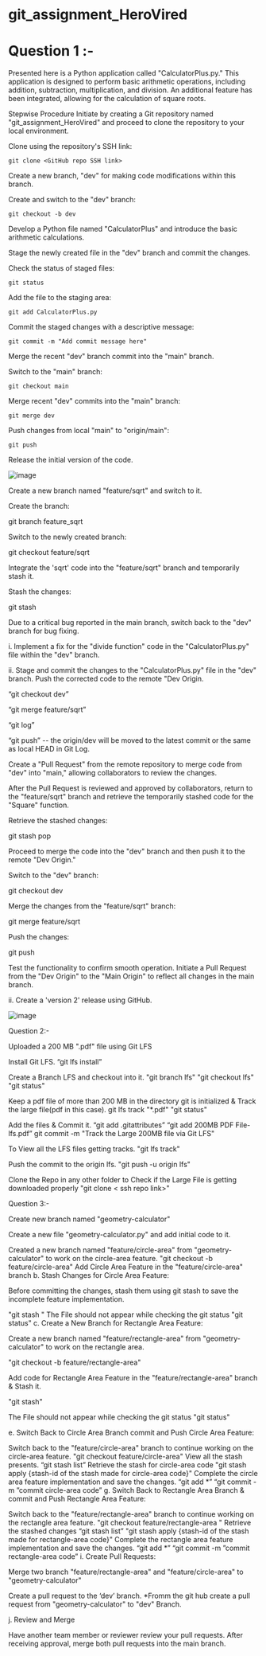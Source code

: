# git_assignment_HeroVired

# Question 1 :-

Presented here is a Python application called "CalculatorPlus.py." This application is designed to perform basic arithmetic operations, including addition, subtraction, multiplication, and division. An additional feature has been integrated, allowing for the calculation of square roots.

Stepwise Procedure
Initiate by creating a Git repository named "git_assignment_HeroVired" and proceed to clone the repository to your local environment.

Clone using the repository's SSH link:

``` 
git clone <GitHub repo SSH link>
```

Create a new branch, "dev" for making code modifications within this branch.

Create and switch to the "dev" branch:
```
git checkout -b dev
```

Develop a Python file named "CalculatorPlus" and introduce the basic arithmetic calculations.

Stage the newly created file in the "dev" branch and commit the changes.

Check the status of staged files:
```
git status
```

Add the file to the staging area:
```
git add CalculatorPlus.py
```

Commit the staged changes with a descriptive message:
```
git commit -m "Add commit message here"
```

Merge the recent "dev" branch commit into the "main" branch.

Switch to the "main" branch:
```
git checkout main
```

Merge recent "dev" commits into the "main" branch:
```
git merge dev
```

Push changes from local "main" to "origin/main":
```
git push
```

Release the initial version of the code.

![image](https://github.com/madans95/git_assignment_HeroVired/assets/49802479/fa8ad262-5aac-4fb1-87a4-c7f0fc9436eb)

Create a new branch named "feature/sqrt" and switch to it.

Create the branch:

git branch feature_sqrt

Switch to the newly created branch:

git checkout feature/sqrt

Integrate the 'sqrt' code into the "feature/sqrt" branch and temporarily stash it.

Stash the changes:

git stash

Due to a critical bug reported in the main branch, switch back to the "dev" branch for bug fixing.

i. Implement a fix for the "divide function" code in the "CalculatorPlus.py" file within the "dev" branch.

ii. Stage and commit the changes to the "CalculatorPlus.py" file in the "dev" branch. Push the corrected code to the remote "Dev Origin.

“git checkout dev”

“git merge feature/sqrt”

“git log”

“git push”  -- the origin/dev will be moved to the latest commit or the same as local HEAD in Git Log.

Create a "Pull Request" from the remote repository to merge code from "dev" into "main," allowing collaborators to review the changes.

After the Pull Request is reviewed and approved by collaborators, return to the "feature/sqrt" branch and retrieve the temporarily stashed code for the "Square" function.

Retrieve the stashed changes:

git stash pop

Proceed to merge the code into the "dev" branch and then push it to the remote "Dev Origin."

Switch to the "dev" branch:

git checkout dev

Merge the changes from the "feature/sqrt" branch:

git merge feature/sqrt

Push the changes:

git push

Test the functionality to confirm smooth operation. Initiate a Pull Request from the "Dev Origin" to the "Main Origin" to reflect all changes in the main branch.

ii. Create a 'version 2' release using GitHub.

![image](https://github.com/madans95/git_assignment_HeroVired/assets/49802479/0b49a72a-3b88-4dc8-8005-7cd77d5ec025)

Question 2:-

Uploaded a 200 MB ".pdf" file using Git LFS

Install Git LFS.
“git lfs install”

Create a Branch LFS and checkout into it. "git branch lfs"
"git checkout lfs"
"git status"

Keep a pdf file of more than 200 MB in the directory git is initialized
& Track the large file(pdf in this case).
git lfs track "*.pdf"
"git status"

Add the files & Commit it.
“git add .gitattributes”
“git add 200MB PDF File-lfs.pdf”
git commit -m "Track the Large 200MB file via Git LFS"

To View all the LFS files getting tracks.
"git lfs track"

Push the commit to the origin lfs.
"git push -u origin lfs"

Clone the Repo in any other folder to Check if the Large File is getting downloaded properly
"git clone < ssh repo link>"



Question 3:-
 
Create new branch named "geometry-calculator"

Create a new file "geometry-calculator.py" and add initial code to it.

Created a new branch named "feature/circle-area" from "geometry-calculator" to work on the circle-area feature.
"git checkout -b feature/circle-area"
Add Circle Area Feature in the "feature/circle-area" branch
b. Stash Changes for Circle Area Feature:

Before committing the changes, stash them using git stash to save the incomplete feature implementation.

"git stash "
The File should not appear while checking the git status
"git status"
c. Create a New Branch for Rectangle Area Feature:

Create a new branch named "feature/rectangle-area" from "geometry-calculator" to work on the rectangle area.

"git checkout -b feature/rectangle-area"

Add code for Rectangle Area Feature in the "feature/rectangle-area" branch & Stash it.

"git stash"

The File should not appear while checking the git status
"git status"

e. Switch Back to Circle Area Branch commit and Push Circle Area Feature:

Switch back to the "feature/circle-area" branch to continue working on the circle-area feature.
"git checkout feature/circle-area"
View all the stash presents.
“git stash list”
Retrieve the stash for circle-area code
"git stash apply {stash-id of the stash made for circle-area code}"
Complete the circle area feature implementation and save the changes.
“git add *”
“git commit -m ”commit circle-area code”
g. Switch Back to Rectangle Area Branch & commit and Push Rectangle Area Feature:

Switch back to the "feature/rectangle-area" branch to continue working on the rectangle area feature.
"git checkout feature/rectangle-area "
Retrieve the stashed changes
“git stash list”
"git stash apply {stash-id of the stash made for rectangle-area code}"
Complete the rectangle area feature implementation and save the changes.
“git add *”
“git commit -m ”commit rectangle-area code”
i. Create Pull Requests:

Merge two branch "feature/rectangle-area" and "feature/circle-area" to "geometry-calculator"

Create a pull request to the ‘dev’ branch.
*Fromm the git hub create a pull request from "geometry-calculator" to "dev" Branch.

j. Review and Merge

Have another team member or reviewer review your pull requests.
After receiving approval, merge both pull requests into the main branch.



